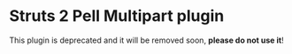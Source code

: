 # Struts 2 Pell Multipart plugin
This plugin is deprecated and it will be removed soon, **please do not use it**!
